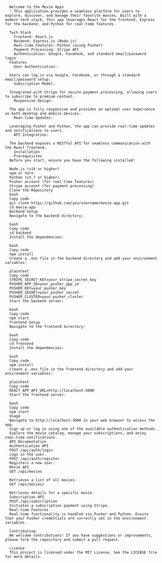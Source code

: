    
      Welcome to the Movie Apps
      ! This application provides a seamless platform for users to explore, discover, and manage their favorite movies. Built with a modern tech stack, this app leverages React for the frontend, Express for the backend, and Python for real-time features.
  
      Tech Stack
        Frontend: React.js
        Backend: Express.js (Node.js)
        Real-time Features: Python (using Pusher)
        Payment Processing: Stripe API
        Authentication: Google, Facebook, and standard email/password login
      Features
        User Authentication:
  
      Users can log in via Google, Facebook, or through a standard email/password setup.
        Subscription Model:
      
      Integrated with Stripe for secure payment processing, allowing users to subscribe to premium content.
        Responsive Design:
      
      The app is fully responsive and provides an optimal user experience on both desktop and mobile devices.
        Real-time Updates:
      
      Leveraging Pusher and Python, the app can provide real-time updates and notifications to users.
        API Integration:
      
      The backend exposes a RESTful API for seamless communication with the React frontend.
        Installation
        Prerequisites
      Before you start, ensure you have the following installed:
      
      Node.js (v14 or higher)
      npm or Yarn
      Python (v3.7 or higher)
      Pusher account (for real-time features)
      Stripe account (for payment processing)
      Clone the Repository
      bash
      Copy code
      git clone https://github.com/yourusername/movie-app.git
      cd movie-app
      Backend Setup
      Navigate to the backend directory:
    
      bash
      Copy code
      cd backend
      Install the dependencies:
      
      bash
      Copy code
      npm install
      Create a .env file in the backend directory and add your environment variables:
      
      plaintext
      Copy code
      STRIPE_SECRET_KEY=your_stripe_secret_key
      PUSHER_APP_ID=your_pusher_app_id
      PUSHER_KEY=your_pusher_key
      PUSHER_SECRET=your_pusher_secret
      PUSHER_CLUSTER=your_pusher_cluster
      Start the backend server:
      
      bash
      Copy code
      npm start
      Frontend Setup
      Navigate to the frontend directory:
      
      bash
      Copy code
      cd frontend
      Install the dependencies:
      
      bash
      Copy code
      npm install
      Create a .env file in the frontend directory and add your environment variables:
      
      plaintext
      Copy code
      REACT_APP_API_URL=http://localhost:5000
      Start the frontend server:
      
      bash
      Copy code
      npm start
      Usage
      Navigate to http://localhost:3000 in your web browser to access the app.
      Sign up or log in using one of the available authentication methods.
      Explore the movie catalog, manage your subscriptions, and enjoy real-time notifications.
      API Documentation
      Authentication API
      POST /api/auth/login
      Logs in the user.
      POST /api/auth/register
      Registers a new user.
      Movie API
      GET /api/movies
      
      Retrieves a list of all movies.
      GET /api/movies/
      
      Retrieves details for a specific movie.
      Subscription API
      POST /api/subscription
      Initiates a subscription payment using Stripe.
      Real-time Features
      Real-time functionality is handled via Pusher and Python. Ensure that your Pusher credentials are correctly set in the environment variables.
      
      Contributing
      We welcome contributions! If you have suggestions or improvements, please fork the repository and submit a pull request.
      
      License
      This project is licensed under the MIT License. See the LICENSE file for more details.
    
